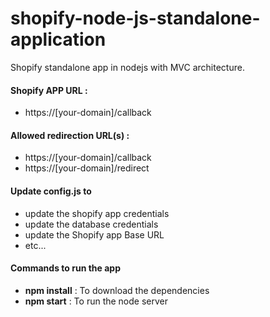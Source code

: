 # shopify-node-js-standalone-application
Shopify standalone app in nodejs with MVC architecture.



<h4> Shopify APP URL : </h4>
<ul>
  <li>https://[your-domain]/callback </li>
</ul>

<h4> Allowed redirection URL(s) :</h4>
<ul>
  <li>https://[your-domain]/callback </li> 
  <li> https://[your-domain]/redirect </li>
</ul>

<h4> Update config.js to </h4>
<ul>
  <li>update the shopify app credentials </li> 
  <li>update the database credentials</li>
  <li>update the Shopify app Base URL</li>
  <li>etc...</li>
</ul>

<h4>Commands to run the app</h4>
<ul>
  <li><b>npm install</b> : To download the dependencies</li> 
  <li><b>npm start</b> : To run the node server</li>
</ul>
